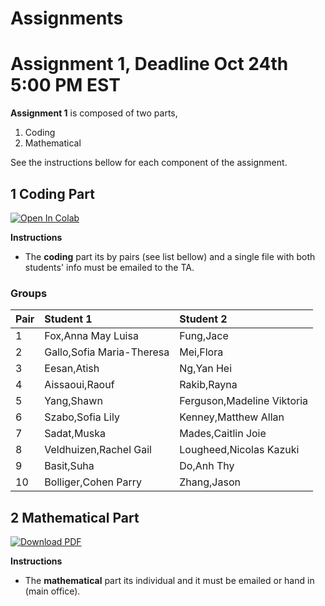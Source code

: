 # Assignments

# Assignment 1, Deadline Oct 24th 5:00 PM EST
**Assignment 1** is composed of two parts,
 1. Coding  
 2. Mathematical

See the instructions bellow for each component of the assignment. 

## 1 Coding Part
 [![Open In Colab](https://colab.research.google.com/assets/colab-badge.svg)](https://colab.research.google.com/github/ChemAI-Lab/Math4Chem/blob/main/website/Assignments/assignment1.ipynb) 

**Instructions**
* The **coding** part its by pairs (see list bellow) and a single file with both students' info must be emailed to the TA. <br>
  
### Groups
| Pair | Student 1 | Student 2 |
| :--- | :--- | :--- |
| 1 | Fox,Anna May Luisa | Fung,Jace |
| 2 | Gallo,Sofia Maria-Theresa | Mei,Flora |
| 3 | Eesan,Atish | Ng,Yan Hei |
| 4 | Aissaoui,Raouf | Rakib,Rayna |
| 5 | Yang,Shawn | Ferguson,Madeline Viktoria |
| 6 | Szabo,Sofia Lily | Kenney,Matthew Allan |
| 7 | Sadat,Muska | Mades,Caitlin Joie |
| 8 | Veldhuizen,Rachel Gail | Lougheed,Nicolas Kazuki |
| 9 | Basit,Suha | Do,Anh Thy |
| 10 |Bolliger,Cohen Parry | Zhang,Jason | 

## 2 Mathematical Part
[![Download PDF](https://img.shields.io/badge/Download_PDF-Click_Here-blue.svg)](https://github.com/ChemAI-Lab/Math4Chem/blob/main/website/Assignments/assigment1_math.pdf)

**Instructions** <br>
* The **mathematical** part its individual and it must be emailed or hand in (main office). 

<!-- # Assignment 2 (soon!) -->